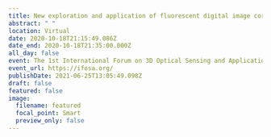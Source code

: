 ```yaml
---
title: New exploration and application of fluorescent digital image correlation
abstract: " "
location: Virtual
date: 2020-10-18T21:15:49.086Z
date_end: 2020-10-18T21:35:00.000Z
all_day: false
event: The 1st International Forum on 3D Optical Sensing and Application
event_url: https://ifosa.org/
publishDate: 2021-06-25T13:05:49.098Z
draft: false
featured: false
image:
  filename: featured
  focal_point: Smart
  preview_only: false
---
```

